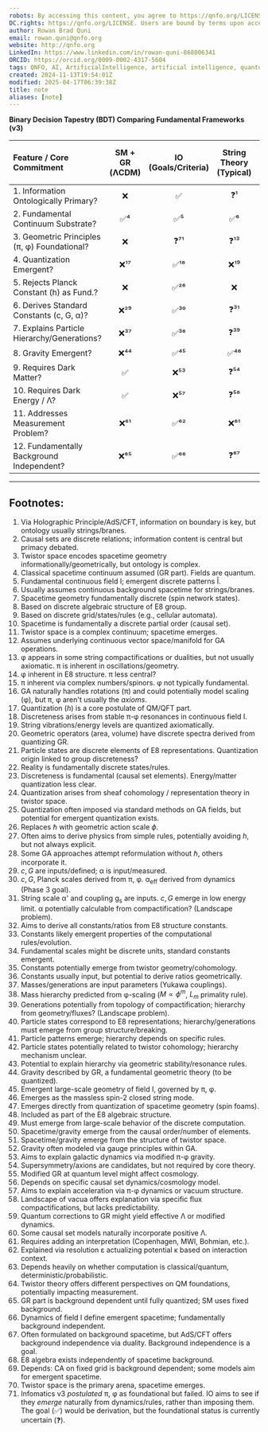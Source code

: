 ```yaml
---
robots: By accessing this content, you agree to https://qnfo.org/LICENSE. Non-commercial use only. Attribution required.
DC.rights: https://qnfo.org/LICENSE. Users are bound by terms upon access.
author: Rowan Brad Quni
email: rowan.quni@qnfo.org
website: http://qnfo.org
LinkedIn: https://www.linkedin.com/in/rowan-quni-868006341
ORCID: https://orcid.org/0009-0002-4317-5604
tags: QNFO, AI, ArtificialIntelligence, artificial intelligence, quantum, physics, science, Einstein, QuantumMechanics, quantum mechanics, QuantumComputing, quantum computing, information, InformationTheory, information theory, InformationalUniverse, informational universe, informational universe hypothesis, IUH
created: 2024-11-13T19:54:01Z
modified: 2025-04-17T06:39:38Z
title: note
aliases: [note]
---
```


**Binary Decision Tapestry (BDT) Comparing Fundamental Frameworks (v3)**

| Feature / Core Commitment                        | SM + GR (ΛCDM) | IO (Goals/Criteria) | String Theory (Typical) | Loop Quantum Gravity (LQG) | E8 Unification (Lisi-type) | Digital Physics (Wolfram/Zuse) | Causal Set Theory | Twistor Theory | Geometric Algebra Models |
| :----------------------------------------------- | :------------: | :---------------------------: | :---------------------: | :------------------------: | :------------------------: | :----------------------------: | :---------------: | :------------: | :----------------------: |
| 1. Information Ontologically Primary?        |       ❌        |              ✅              |           ❓¹            |             ❌              |             ❌              |               ✅                |        ❓²         |       ❓³       |            ❌             |
| 2. Fundamental Continuum Substrate?          |       ✅⁴       |              ✅⁵             |           ✅⁶            |             ❌⁷             |             ❌⁸             |               ❌⁹               |        ❌¹⁰        |      ✅¹¹       |           ✅¹²            |
| 3. Geometric Principles (π, φ) Foundational? |       ❌        |              ❓⁷¹           |           ❓¹³           |             ❌              |            ✅¹⁴             |               ❌                |         ❌         |      ❓¹⁵       |           ❓¹⁶            |
| 4. Quantization Emergent?                    |      ❌¹⁷       |             ✅¹⁸             |           ❌¹⁹           |            ✅²⁰             |            ❓²¹             |              ❌²²               |        ❓²³        |      ❓²⁴       |           ❓²⁵            |
| 5. Rejects Planck Constant (h) as Fund.?     |       ❌        |             ✅²⁶             |            ❌            |             ❌              |             ❌              |              ❓²⁷               |         ❌         |       ❌        |           ❓²⁸            |
| 6. Derives Standard Constants (c, G, α)?     |      ❌²⁹       |             ✅³⁰             |           ❓³¹           |             ❌              |            ✅³²             |              ❓³³               |        ❓³⁴        |      ❓³⁵       |           ❓³⁶            |
| 7. Explains Particle Hierarchy/Generations?  |      ❌³⁷       |             ✅³⁸             |           ❓³⁹           |             ❌              |            ✅⁴⁰             |              ❓⁴¹               |         ❌         |      ❓⁴²       |           ❓⁴³            |
| 8. Gravity Emergent?                         |      ❌⁴⁴       |             ✅⁴⁵             |           ✅⁴⁶           |            ✅⁴⁷             |            ✅⁴⁸             |              ❓⁴⁹               |        ✅⁵⁰        |      ✅⁵¹       |           ✅⁵²            |
| 9. Requires Dark Matter?                     |       ✅        |             ❌⁵³             |           ❓⁵⁴           |            ❓⁵⁵             |             ❓              |               ❓                |        ❓⁵⁶        |       ❓        |            ❓             |
| 10. Requires Dark Energy / Λ?                |       ✅        |             ❌⁵⁷             |           ❓⁵⁸           |            ❓⁵⁹             |             ❓              |               ❓                |        ✅⁶⁰        |       ❓        |            ❓             |
| 11. Addresses Measurement Problem?           |      ❌⁶¹       |             ✅⁶²             |           ❌⁶¹           |            ❌⁶¹             |            ❌⁶¹             |              ❓⁶³               |        ❌⁶¹        |      ❓⁶⁴       |           ❌⁶¹            |
| 12. Fundamentally Background Independent?    |      ❌⁶⁵       |             ✅⁶⁶             |           ❓⁶⁷           |             ✅              |            ✅⁶⁸             |              ❓⁶⁹               |         ✅         |      ✅⁷⁰       |           ✅⁷¹            |

---

## Footnotes:

1.  Via Holographic Principle/AdS/CFT, information on boundary is key, but ontology usually strings/branes.
2.  Causal sets are discrete relations; information content is central but primacy debated.
3.  Twistor space encodes spacetime geometry informationally/geometrically, but ontology is complex.
4.  Classical spacetime continuum assumed (GR part). Fields are quantum.
5.  Fundamental continuous field I; emergent discrete patterns Î.
6.  Usually assumes continuous background spacetime for strings/branes.
7.  Spacetime geometry fundamentally discrete (spin network states).
8.  Based on discrete algebraic structure of E8 group.
9.  Based on discrete grid/states/rules (e.g., cellular automata).
10. Spacetime is fundamentally a discrete partial order (causal set).
11. Twistor space is a complex continuum; spacetime emerges.
12. Assumes underlying continuous vector space/manifold for GA operations.
13. φ appears in some string compactifications or dualities, but not usually axiomatic. π is inherent in oscillations/geometry.
14. φ inherent in E8 structure. π less central?
15. π inherent via complex numbers/spinors. φ not typically fundamental.
16. GA naturally handles rotations (π) and could potentially model scaling (φ), but π, φ aren't usually the *axioms*.
17. Quantization ($h$) is a core postulate of QM/QFT part.
18. Discreteness arises from stable π-φ resonances in continuous field I.
19. String vibrations/energy levels are quantized axiomatically.
20. Geometric operators (area, volume) have discrete spectra derived from quantizing GR.
21. Particle states are discrete elements of E8 representations. Quantization origin linked to group discreteness?
22. Reality is fundamentally discrete states/rules.
23. Discreteness is fundamental (causal set elements). Energy/matter quantization less clear.
24. Quantization arises from sheaf cohomology / representation theory in twistor space.
25. Quantization often imposed via standard methods on GA fields, but potential for emergent quantization exists.
26. Replaces $\hbar$ with geometric action scale $\phi$.
27. Often aims to derive physics from simple rules, potentially avoiding $h$, but not always explicit.
28. Some GA approaches attempt reformulation without $\hbar$, others incorporate it.
29. $c, G$ are inputs/defined; α is input/measured.
30. $c, G$, Planck scales derived from π, φ. α<sub>eff</sub> derived from dynamics (Phase 3 goal).
31. String scale α' and coupling g<sub>s</sub> are inputs. $c, G$ emerge in low energy limit. α potentially calculable from compactification? (Landscape problem).
32. Aims to derive all constants/ratios from E8 structure constants.
33. Constants likely emergent properties of the computational rules/evolution.
34. Fundamental scales might be discrete units, standard constants emergent.
35. Constants potentially emerge from twistor geometry/cohomology.
36. Constants usually input, but potential to derive ratios geometrically.
37. Masses/generations are input parameters (Yukawa couplings).
38. Mass hierarchy predicted from φ-scaling ($M \propto \phi^m$, $L_m$ primality rule).
39. Generations potentially from topology of compactification; hierarchy from geometry/fluxes? (Landscape problem).
40. Particle states correspond to E8 representations; hierarchy/generations must emerge from group structure/breaking.
41. Particle patterns emerge; hierarchy depends on specific rules.
42. Particle states potentially related to twistor cohomology; hierarchy mechanism unclear.
43. Potential to explain hierarchy via geometric stability/resonance rules.
44. Gravity described by GR, a fundamental geometric theory (to be quantized).
45. Emergent large-scale geometry of field I, governed by π, φ.
46. Emerges as the massless spin-2 closed string mode.
47. Emerges directly from quantization of spacetime geometry (spin foams).
48. Included as part of the E8 algebraic structure.
49. Must emerge from large-scale behavior of the discrete computation.
50. Spacetime/gravity emerge from the causal order/number of elements.
51. Spacetime/gravity emerge from the structure of twistor space.
52. Gravity often modeled via gauge principles within GA.
53. Aims to explain galactic dynamics via modified π-φ gravity.
54. Supersymmetry/axions are candidates, but not required by core theory.
55. Modified GR at quantum level might affect cosmology.
56. Depends on specific causal set dynamics/cosmology model.
57. Aims to explain acceleration via π-φ dynamics or vacuum structure.
58. Landscape of vacua offers explanation via specific flux compactifications, but lacks predictability.
59. Quantum corrections to GR might yield effective Λ or modified dynamics.
60. Some causal set models naturally incorporate positive Λ.
61. Requires adding an interpretation (Copenhagen, MWI, Bohmian, etc.).
62. Explained via resolution ε actualizing potential κ based on interaction context.
63. Depends heavily on whether computation is classical/quantum, deterministic/probabilistic.
64. Twistor theory offers different perspectives on QM foundations, potentially impacting measurement.
65. GR part is background dependent until fully quantized; SM uses fixed background.
66. Dynamics of field I define emergent spacetime; fundamentally background independent.
67. Often formulated on background spacetime, but AdS/CFT offers background independence via duality. Background independence is a goal.
68. E8 algebra exists independently of spacetime background.
69. Depends: CA on fixed grid is background dependent; some models aim for emergent spacetime.
70. Twistor space is the primary arena, spacetime emerges.
71. Infomatics v3 *postulated* π, φ as foundational but failed. IO aims to see if they *emerge* naturally from dynamics/rules, rather than imposing them. The goal (✅) would be derivation, but the foundational status is currently uncertain (❓).
